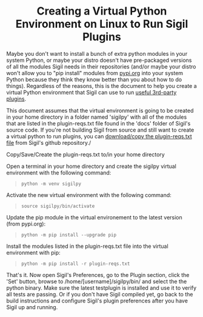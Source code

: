 # <center>Creating a Virtual Python Environment on Linux to Run Sigil Plugins</center>

Maybe you don't want to install a bunch of extra python modules in your system Python, or maybe your distro doesn't have pre-packaged versions of all the modules Sigil needs in their repositories (and/or maybe your distro won't allow you to "pip install" modules from [pypi.org](https://pypi.org) into your system Python because they think they know better than you about how to do things). Regardless of the reasons, this is the document to help you create a virtual Python environment that Sigil can use to run [useful 3rd-party plugins](https://www.mobileread.com/forums/forumdisplay.php?f=268).

This document assumes that the virtual environment is going to be created in your home directory in a folder named 'sigilpy' with all of the modules that are listed in the plugin-reqs.txt file found in the 'docs' folder of Sigil's source code. If you're not building Sigil from source and still want to create a virtual python to run plugins, you can [download/copy the plugin-reqs.txt file](https://github.com/Sigil-Ebook/Sigil/blob/master/docs/plugin-reqs.txt) from Sigil's github repository./

Copy/Save/Create the plugin-reqs.txt to/in your home directory

Open a terminal in your home directory and create the sigilpy virtual environment with the following command:

>`python -m venv sigilpy`

Activate the new virtual environment with the following command:

>`source sigilpy/bin/activate`

Update the pip module in the virtual environement to the latest version (from pypi.org):

>`python -m pip install --upgrade pip`

Install the modules listed in the plugin-reqs.txt file into the virtual environment with pip:

> `python -m pip install -r plugin-reqs.txt`

That's it. Now open Sigil's Preferences, go to the Plugin section, click the 'Set' button, browse to /home/[username]/sigilpy/bin/ and select the the python binary. Make sure the latest testplugin is installed and use it to verify all tests are passing. Or if you don't have Sigil compiled yet, go back to the build instructions and configure Sigil's plugin preferences after you have Sigil up and running.
